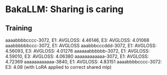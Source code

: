 # BakaLLM: Sharing is caring


## Training
aaaabbbbcccc-3072, E1: AVGLOSS: 4.46146, E3: AVGLOSS: 4.01068
aaabbbbbbccc-3072, E1: AVGLOSS
aaabbbcccddd-3072, E1: AVGLOSS: 4.56093, E3: AVGLOSS: 4.01276
aaaaaabbbbbb-3072, E1: AVGLOSS: 4.59010, E3: AVGLOSS: 4.06380
aaaaaaaaaaaa-3072, E1: AVGLOSS: 4.72369
aaaaaaaaaaaa-3840, E1: AVGLOSS: 4.83151
aaaabbbbcccc-3072: E3: 4.08 (with LoRA applied to correct shared mlp)
